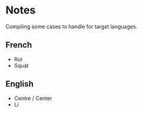 # Notes

Compiling some cases to handle for target languages.

## French

* Rut
* Squat

## English

* Centre / Center
* Li
